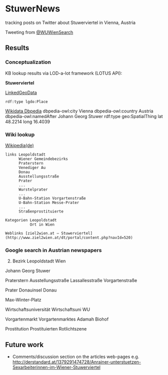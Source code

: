 # StuwerNews
tracking posts on Twitter about Stuwerviertel in Vienna, Austria

Tweeting from [@WUWienSearch](https://twitter.com/WUWienSearch)


## Results

### Conceptualization

KB lookup results via LOD-a-lot framework (LOTUS API):

**Stuwerviertel**

[LinkedGeoData](http://linkedgeodata.org/page/triplify/node1812368241)

    rdf:type lgdo:Place

[Wikidata Dbpedia](http://wikidata.dbpedia.org/page/Q1256512)
    dbpedia-owl:city Vienna
    dbpedia-owl:country Austria
    dbpedia-owl:namedAfter Johann Georg Stuwer
    rdf:type geo:SpatialThing
    lat 48.2214
    long 16.4039

### Wiki lookup

[Wikipedia(de)](https://de.wikipedia.org/wiki/Stuwerviertel)

    links Leopoldstadt
          Wiener Gemeindebezirks
          Praterstern
          Venediger Au
          Donau
          Ausstellungsstraße
          Prater
          ...
          Wurstelprater
          ...
          U-Bahn-Station Vorgartenstraße
          U-Bahn-Station Messe-Prater
          ...
          Straßenprostituierte

    Kategorien Leopoldstadt
               Ort in Wien

    Weblinks [ziel2wien.at – Stuwerviertel](http://www.ziel2wien.at/dt/portal/content.php?navId=520)


### Google search in Austrian newspapers

2. Bezirk
Leopoldstadt
Wien

Johann Georg Stuwer

Praterstern
Ausstellungsstraße
Lassallesstraße
Vorgartenstraße

Prater
Donauinsel
Donau

Max-Winter-Platz

Wirtschaftsuniversität
Wirtschaftsuni
WU

Vorgartenmarkt
Vorgartenmarktes
Adamah Biohof

Prostitution
Prostituierten
Rotlichtszene

## Future work

* Comments/discussion section on the articles web-pages e.g. http://derstandard.at/1379291474728/Anrainer-unterstuetzen-Sexarbeiterinnen-im-Wiener-Stuwerviertel
